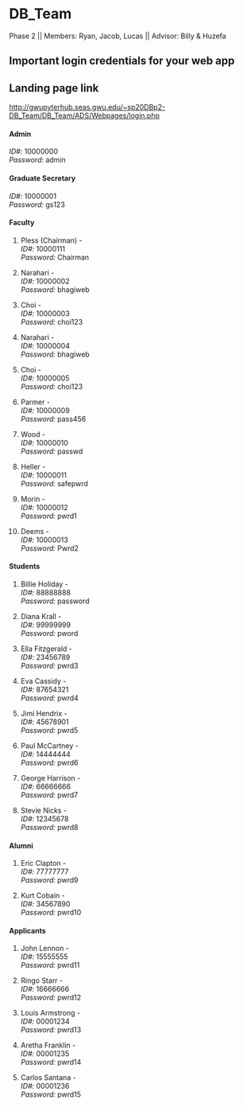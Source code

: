 # DB_Team
Phase 2 || Members: Ryan, Jacob, Lucas || Advisor: Billy &amp; Huzefa
 
## Important login credentials for your web app

## Landing page link
http://gwupyterhub.seas.gwu.edu/~sp20DBp2-DB_Team/DB_Team/ADS/Webpages/login.php
 
#### Admin

*ID#:* 10000000 <br>
*Password:* admin <br>

#### Graduate Secretary

*ID#:* 10000001 <br>
*Password:* gs123 <br>

#### Faculty

1. Pless (Chairman) - <br>
*ID#:* 10000111 <br>
*Password:* Chairman <br>

2. Narahari - <br>
*ID#:* 10000002 <br>
*Password:* bhagiweb <br>

3. Choi - <br>
*ID#:* 10000003 <br>
*Password:* choi123 <br>

4. Narahari - <br>
*ID#:* 10000004 <br>
*Password:* bhagiweb <br>

5. Choi - <br>
*ID#:* 10000005 <br>
*Password:* choi123 <br>

6. Parmer - <br>
*ID#:* 10000009 <br>
*Password:* pass456 <br>

7. Wood - <br>
*ID#:* 10000010 <br>
*Password:* passwd <br>

8. Heller - <br>
*ID#:* 10000011 <br>
*Password:* safepwrd <br>

9. Morin - <br>
*ID#:* 10000012 <br>
*Password:* pwrd1 <br>

10. Deems - <br>
*ID#:* 10000013 <br>
*Password:* Pwrd2 <br>

#### Students

1. Billie Holiday - <br>
*ID#:* 88888888 <br>
*Password:* password <br>

2. Diana Krall - <br>
*ID#:* 99999999 <br>
*Password:* pword <br>

3. Ella Fitzgerald - <br>
*ID#:* 23456789 <br>
*Password:* pwrd3 <br>

4. Eva Cassidy - <br>
*ID#:* 87654321 <br>
*Password:* pwrd4 <br>

5. Jimi Hendrix - <br>
*ID#:* 45678901 <br>
*Password:* pwrd5 <br>

6. Paul McCartney - <br>
*ID#:* 14444444 <br>
*Password:* pwrd6 <br>

7. George Harrison - <br>
*ID#:* 66666666 <br>
*Password:* pwrd7 <br>

8. Stevie Nicks - <br>
*ID#:* 12345678 <br>
*Password:* pwrd8 <br>

#### Alumni

1. Eric Clapton - <br>
*ID#:* 77777777 <br>
*Password:* pwrd9 <br>

2. Kurt Cobain - <br>
*ID#:* 34567890 <br>
*Password:* pwrd10 <br>

#### Applicants

1. John Lennon - <br>
*ID#:* 15555555 <br>
*Password:* pwrd11 <br>

2. Ringo Starr - <br>
*ID#:* 16666666 <br>
*Password:* pwrd12 <br>

3. Louis Armstrong - <br>
*ID#:* 00001234 <br>
*Password:* pwrd13 <br>

4. Aretha Franklin - <br>
*ID#:* 00001235 <br>
*Password:* pwrd14 <br>

5. Carlos Santana - <br>
*ID#:* 00001236 <br>
*Password:* pwrd15 <br>
